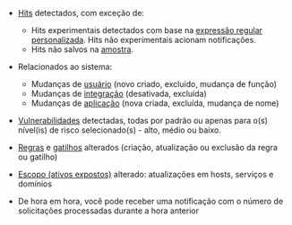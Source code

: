 * [Hits](../../../glossary-en.md#hit) detectados, com exceção de:

    * Hits experimentais detectados com base na [expressão regular personalizada](../../rules/regex-rule.md). Hits não experimentais acionam notificações.
    * Hits não salvos na [amostra](../../events/analyze-attack.md#sampling-of-hits).

* Relacionados ao sistema:
    * Mudanças de [usuário](../../../user-guides/settings/users.md) (novo criado, excluído, mudança de função)
    * Mudanças de [integração](integrations-intro.md) (desativada, excluída)
    * Mudanças de [aplicação](../../../user-guides/settings/applications.md) (nova criada, excluída, mudança de nome)
* [Vulnerabilidades](../../../glossary-en.md#vulnerability) detectadas, todas por padrão ou apenas para o(s) nível(is) de risco selecionado(s) - alto, médio ou baixo.
* [Regras](../../../user-guides/rules/intro.md) e [gatilhos](../../../user-guides/triggers/triggers.md) alterados (criação, atualização ou exclusão da regra ou gatilho)
* [Escopo (ativos expostos)](../../scanner.md) alterado: atualizações em hosts, serviços e domínios
* De hora em hora, você pode receber uma notificação com o número de solicitações processadas durante a hora anterior